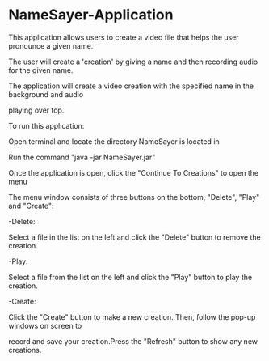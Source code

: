 # NameSayer-Application
This application allows users to create a video file that helps the user pronounce a given name. 

The user will create a 'creation' by giving a name and then recording audio for the given name.

The application will create a video creation with the specified name in the background and audio

playing over top.



To run this application:

Open terminal and locate the directory NameSayer is located in

Run the command "java -jar NameSayer.jar"



Once the application is open, click the "Continue To Creations" to open the menu

The menu window consists of three buttons on the bottom; "Delete", "Play" and "Create":

-Delete:

Select a file in the list on the left and click the "Delete" button to remove the creation.



-Play:

Select a file from the list on the left and click the "Play" button to play the creation.



-Create:

Click the "Create" button to make a new creation. Then, follow the pop-up windows on screen to 

record and save your creation.Press the "Refresh" button to show any new creations.
